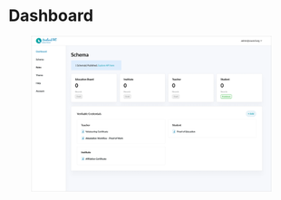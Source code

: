 # Dashboard

<figure><img src="../../../.gitbook/assets/image (6) (2).png" alt=""><figcaption></figcaption></figure>

